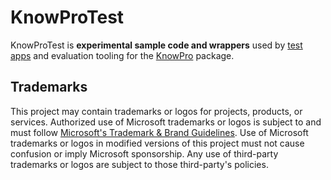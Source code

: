 # KnowProTest

KnowProTest is **experimental sample code and wrappers** used by [test apps](../../examples/chat/README.md) and evaluation tooling for the [KnowPro](../knowPro/README.md) package.

## Trademarks

This project may contain trademarks or logos for projects, products, or services. Authorized use of Microsoft
trademarks or logos is subject to and must follow
[Microsoft's Trademark & Brand Guidelines](https://www.microsoft.com/en-us/legal/intellectualproperty/trademarks/usage/general).
Use of Microsoft trademarks or logos in modified versions of this project must not cause confusion or imply Microsoft sponsorship.
Any use of third-party trademarks or logos are subject to those third-party's policies.
